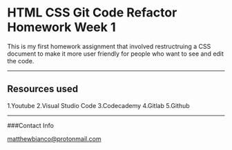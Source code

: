 # HTML CSS Git Code Refactor Homework Week 1

This is my first homework assignment that involved restructruing a CSS document to make it more 
user friendly for people who want to see and edit the code.

---

## Resources used

1.Youtube 
2.Visual Studio Code 
3.Codecademy 
4.Gitlab 
5.Github 

---

###Contact Info

matthewbianco@protonmail.com
